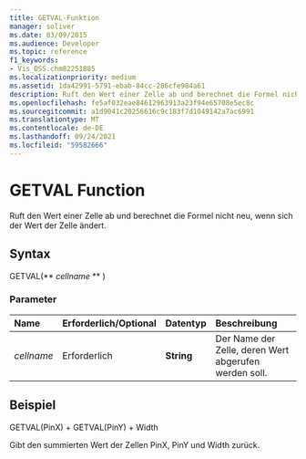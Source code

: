 ```yaml
---
title: GETVAL-Funktion
manager: soliver
ms.date: 03/09/2015
ms.audience: Developer
ms.topic: reference
f1_keywords:
- Vis_DSS.chm82251885
ms.localizationpriority: medium
ms.assetid: 1da42991-5791-ebab-84cc-286cfe984a61
description: Ruft den Wert einer Zelle ab und berechnet die Formel nicht neu, wenn sich der Wert der Zelle ändert.
ms.openlocfilehash: fe5af032eae84612963913a23f94e65708e5ec8c
ms.sourcegitcommit: a1d9041c20256616c9c183f7d1049142a7ac6991
ms.translationtype: MT
ms.contentlocale: de-DE
ms.lasthandoff: 09/24/2021
ms.locfileid: "59582666"
---
```

# <a name="getval-function"></a>GETVAL Function

Ruft den Wert einer Zelle ab und berechnet die Formel nicht neu, wenn sich der Wert der Zelle ändert.
  
## <a name="syntax"></a>Syntax

GETVAL(** *cellname* ** ) 
  
### <a name="parameters"></a>Parameter

|**Name**|**Erforderlich/Optional**|**Datentyp**|**Beschreibung**|
|:-----|:-----|:-----|:-----|
| _cellname_ <br/> |Erforderlich  <br/> |**String** <br/> |Der Name der Zelle, deren Wert abgerufen werden soll.  <br/> |
   
## <a name="example"></a>Beispiel

GETVAL(PinX) + GETVAL(PinY) + Width 
  
Gibt den summierten Wert der Zellen PinX, PinY und Width zurück. 
  

